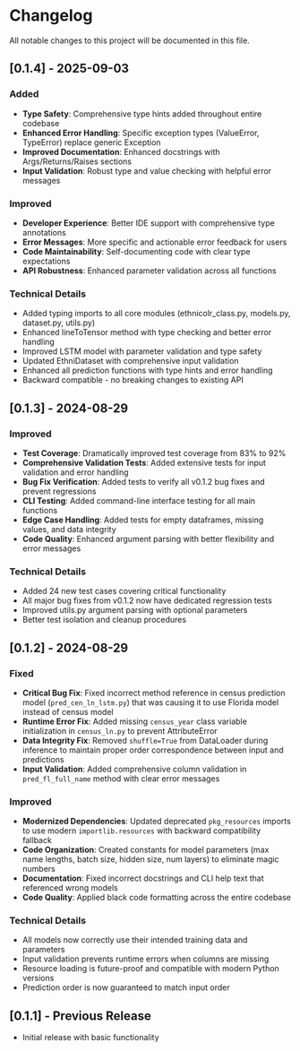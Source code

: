 # Changelog

All notable changes to this project will be documented in this file.

## [0.1.4] - 2025-09-03

### Added
- **Type Safety**: Comprehensive type hints added throughout entire codebase
- **Enhanced Error Handling**: Specific exception types (ValueError, TypeError) replace generic Exception
- **Improved Documentation**: Enhanced docstrings with Args/Returns/Raises sections
- **Input Validation**: Robust type and value checking with helpful error messages

### Improved
- **Developer Experience**: Better IDE support with comprehensive type annotations
- **Error Messages**: More specific and actionable error feedback for users
- **Code Maintainability**: Self-documenting code with clear type expectations
- **API Robustness**: Enhanced parameter validation across all functions

### Technical Details
- Added typing imports to all core modules (ethnicolr_class.py, models.py, dataset.py, utils.py)
- Enhanced lineToTensor method with type checking and better error handling
- Improved LSTM model with parameter validation and type safety
- Updated EthniDataset with comprehensive input validation
- Enhanced all prediction functions with type hints and error handling
- Backward compatible - no breaking changes to existing API

## [0.1.3] - 2024-08-29

### Improved
- **Test Coverage**: Dramatically improved test coverage from 83% to 92%
- **Comprehensive Validation Tests**: Added extensive tests for input validation and error handling
- **Bug Fix Verification**: Added tests to verify all v0.1.2 bug fixes and prevent regressions
- **CLI Testing**: Added command-line interface testing for all main functions
- **Edge Case Handling**: Added tests for empty dataframes, missing values, and data integrity
- **Code Quality**: Enhanced argument parsing with better flexibility and error messages

### Technical Details
- Added 24 new test cases covering critical functionality
- All major bug fixes from v0.1.2 now have dedicated regression tests
- Improved utils.py argument parsing with optional parameters
- Better test isolation and cleanup procedures

## [0.1.2] - 2024-08-29

### Fixed
- **Critical Bug Fix**: Fixed incorrect method reference in census prediction model (`pred_cen_ln_lstm.py`) that was causing it to use Florida model instead of census model
- **Runtime Error Fix**: Added missing `census_year` class variable initialization in `census_ln.py` to prevent AttributeError
- **Data Integrity Fix**: Removed `shuffle=True` from DataLoader during inference to maintain proper order correspondence between input and predictions
- **Input Validation**: Added comprehensive column validation in `pred_fl_full_name` method with clear error messages

### Improved
- **Modernized Dependencies**: Updated deprecated `pkg_resources` imports to use modern `importlib.resources` with backward compatibility fallback
- **Code Organization**: Created constants for model parameters (max name lengths, batch size, hidden size, num layers) to eliminate magic numbers
- **Documentation**: Fixed incorrect docstrings and CLI help text that referenced wrong models
- **Code Quality**: Applied black code formatting across the entire codebase

### Technical Details
- All models now correctly use their intended training data and parameters
- Input validation prevents runtime errors when columns are missing
- Resource loading is future-proof and compatible with modern Python versions
- Prediction order is now guaranteed to match input order

## [0.1.1] - Previous Release
- Initial release with basic functionality